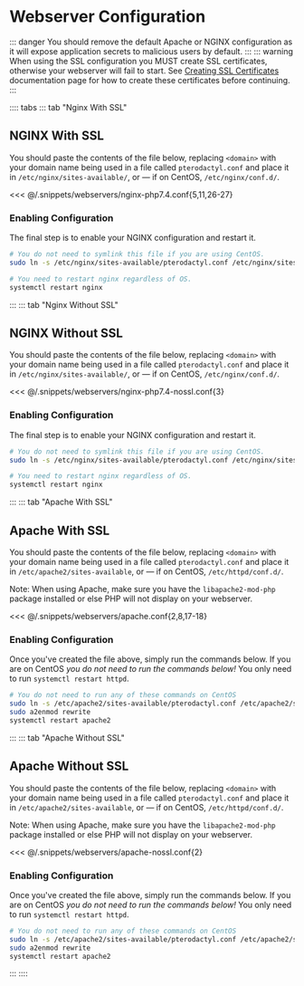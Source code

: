 # Webserver Configuration

::: danger
You should remove the default Apache or NGINX configuration as it will expose application secrets to malicious users by default.
:::
::: warning
When using the SSL configuration you MUST create SSL certificates, otherwise your webserver will fail to start. See [Creating SSL Certificates](/tutorials/creating_ssl_certificates.html) documentation page for how to create these certificates before continuing.
:::

:::: tabs
::: tab "Nginx With SSL"
## NGINX With SSL

You should paste the contents of the file below, replacing `<domain>` with your domain name being used in a file called
`pterodactyl.conf` and place it in `/etc/nginx/sites-available/`, or &mdash; if on CentOS, `/etc/nginx/conf.d/`.

<<< @/.snippets/webservers/nginx-php7.4.conf{5,11,26-27}

### Enabling Configuration

The final step is to enable your NGINX configuration and restart it.

```bash
# You do not need to symlink this file if you are using CentOS.
sudo ln -s /etc/nginx/sites-available/pterodactyl.conf /etc/nginx/sites-enabled/pterodactyl.conf

# You need to restart nginx regardless of OS.
systemctl restart nginx
```

:::
::: tab "Nginx Without SSL"

## NGINX Without SSL

You should paste the contents of the file below, replacing `<domain>` with your domain name being used in a file called
`pterodactyl.conf` and place it in `/etc/nginx/sites-available/`, or &mdash; if on CentOS, `/etc/nginx/conf.d/`.

<<< @/.snippets/webservers/nginx-php7.4-nossl.conf{3}

### Enabling Configuration

The final step is to enable your NGINX configuration and restart it.

```bash
# You do not need to symlink this file if you are using CentOS.
sudo ln -s /etc/nginx/sites-available/pterodactyl.conf /etc/nginx/sites-enabled/pterodactyl.conf

# You need to restart nginx regardless of OS.
systemctl restart nginx
```

:::
::: tab "Apache With SSL"

## Apache With SSL

You should paste the contents of the file below, replacing `<domain>` with your domain name being used in a file called
`pterodactyl.conf` and place it in `/etc/apache2/sites-available`, or &mdash; if on CentOS, `/etc/httpd/conf.d/`.

Note: When using Apache, make sure you have the `libapache2-mod-php` package installed or else PHP will not display on your webserver.

<<< @/.snippets/webservers/apache.conf{2,8,17-18}
### Enabling Configuration

Once you've created the file above, simply run the commands below. If you are on CentOS _you do not need to run the commands
below!_ You only need to run `systemctl restart httpd`.

```bash
# You do not need to run any of these commands on CentOS
sudo ln -s /etc/apache2/sites-available/pterodactyl.conf /etc/apache2/sites-enabled/pterodactyl.conf
sudo a2enmod rewrite
systemctl restart apache2
```

:::
::: tab "Apache Without SSL"
## Apache Without SSL

You should paste the contents of the file below, replacing `<domain>` with your domain name being used in a file called
`pterodactyl.conf` and place it in `/etc/apache2/sites-available`, or &mdash; if on CentOS, `/etc/httpd/conf.d/`.

Note: When using Apache, make sure you have the `libapache2-mod-php` package installed or else PHP will not display on your webserver.

<<< @/.snippets/webservers/apache-nossl.conf{2}
### Enabling Configuration
Once you've created the file above, simply run the commands below. If you are on CentOS _you do not need to run the commands
below!_ You only need to run `systemctl restart httpd`.

```bash
# You do not need to run any of these commands on CentOS
sudo ln -s /etc/apache2/sites-available/pterodactyl.conf /etc/apache2/sites-enabled/pterodactyl.conf
sudo a2enmod rewrite
systemctl restart apache2
```

:::
::::
